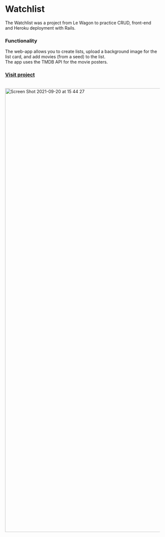 # Watchlist
The Watchlist was a project from Le Wagon to practice CRUD, front-end and Heroku deployment with Rails. 

<h3>Functionality</h3>
The web-app allows you to create lists, upload a background image for the list card, and add movies (from a seed) to the list. <br>
The app uses the TMDB API for the movie posters.

<h3><a href="https://elyses-movielist.herokuapp.com/">Visit project</a></h3>
<br>
<img width="1440" alt="Screen Shot 2021-09-20 at 15 44 27" src="https://user-images.githubusercontent.com/77882259/133964831-fdec9d43-f961-4c72-a1e4-e355e6fd742f.png">
